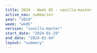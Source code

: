```yaml
---
title: 2024 - Week 05 - vanilla-master
active_nav: summaries
year: "2024"
week: "wk05"
version: "vanilla-master"
start_date: "2024-01-29"
end_date: "2024-02-04"
layout: "summary"
---
```

